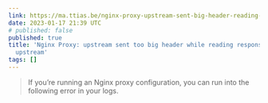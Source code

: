 ```yaml
---
link: https://ma.ttias.be/nginx-proxy-upstream-sent-big-header-reading-response-header-upstream/
date: 2023-01-17 21:39 UTC
# published: false
published: true
title: 'Nginx Proxy: upstream sent too big header while reading response header from
  upstream'
tags: []
---
```


<blockquote>If you’re running an Nginx proxy configuration, you can run into the following error in your logs.</blockquote>
